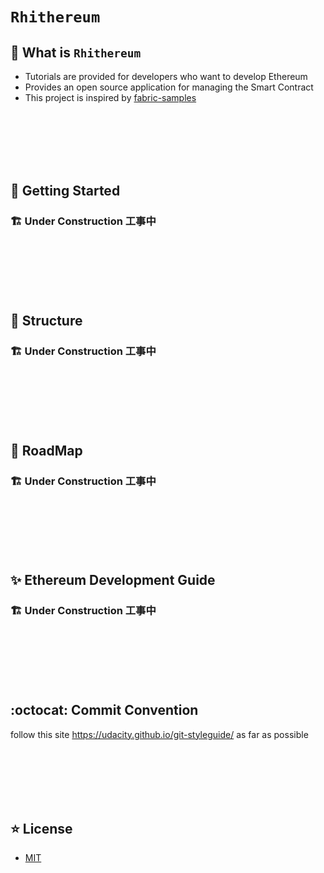 # `Rhithereum`

## 🎯 What is `Rhithereum`

 - Tutorials are provided for developers who want to develop Ethereum
 - Provides an open source application for managing the Smart Contract
 - This project is inspired by [fabric-samples](https://github.com/hyperledger/fabric-samples)

<br><br><br><br><br>

## 🌠 Getting Started

### 🏗️ Under Construction 工事中


<br><br><br><br><br>

## 🧩 Structure

### 🏗️ Under Construction 工事中

<br><br><br><br><br>

## 🧭 RoadMap

### 🏗️ Under Construction 工事中

<br><br><br><br><br>

## ✨ Ethereum Development Guide

### 🏗️ Under Construction 工事中

<br><br><br><br><br>

## :octocat: Commit Convention

follow this site https://udacity.github.io/git-styleguide/ as far as possible

<br><br><br><br><br>

## ⭐ License
 - [MIT](./LICENSE)